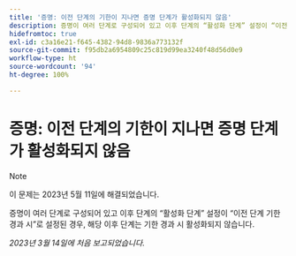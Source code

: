 ```yaml
---
title: '증명: 이전 단계의 기한이 지나면 증명 단계가 활성화되지 않음'
description: 증명이 여러 단계로 구성되어 있고 이후 단계의 “활성화 단계” 설정이 “이전 단계 기한 경과 시”로 설정된 경우, 해당 이후 단계는 기한 경과 시 활성화되지 않습니다.
hidefromtoc: true
exl-id: c3a16e21-f645-4382-94d8-9836a773132f
source-git-commit: f95db2a6954809c25c819d99ea3240f48d56d0e9
workflow-type: ht
source-wordcount: '94'
ht-degree: 100%

---
```


# 증명: 이전 단계의 기한이 지나면 증명 단계가 활성화되지 않음

<!--This article is on the WF and WFP TOC-->

>[!NOTE]
>
>이 문제는 2023년 5월 11일에 해결되었습니다.

증명이 여러 단계로 구성되어 있고 이후 단계의 “활성화 단계” 설정이 “이전 단계 기한 경과 시”로 설정된 경우, 해당 이후 단계는 기한 경과 시 활성화되지 않습니다.

_2023년 3월 14일에 처음 보고되었습니다._

